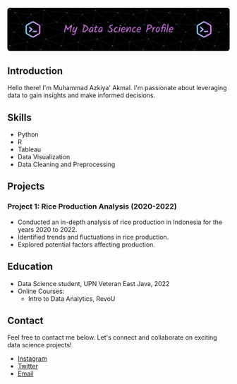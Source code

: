 ![MasterHead](banner.png)

## Introduction
Hello there! I'm Muhammad Azkiya' Akmal. I'm passionate about leveraging data to gain insights and make informed decisions.

## Skills
- Python
- R
- Tableau
- Data Visualization
- Data Cleaning and Preprocessing

## Projects
### Project 1: Rice Production Analysis (2020-2022)
   - Conducted an in-depth analysis of rice production in Indonesia for the years 2020 to 2022.
   - Identified trends and fluctuations in rice production.
   - Explored potential factors affecting production.

## Education
- Data Science student, UPN Veteran East Java, 2022
- Online Courses:
    - Intro to Data Analytics, RevoU

## Contact
Feel free to contact me below. Let's connect and collaborate on exciting data science projects!

- [Instagram](https://instagram.com/azkiyakmal)
- [Twitter](https://twitter.com/Akmalazki)
- [Email](mailto:22083010084@student.upnjatim.ac.id)

